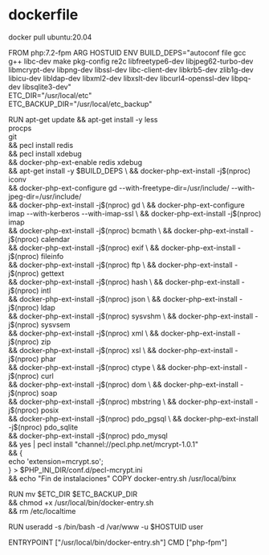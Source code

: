 # dockerfile

docker pull ubuntu:20.04

FROM php:7.2-fpm
ARG HOSTUID
ENV BUILD_DEPS="autoconf file gcc g++ libc-dev make pkg-config re2c libfreetype6-dev libjpeg62-turbo-dev libmcrypt-dev libpng-dev libssl-dev libc-client-dev libkrb5-dev zlib1g-dev libicu-dev libldap-dev libxml2-dev libxslt-dev libcurl4-openssl-dev libpq-dev libsqlite3-dev" \
    ETC_DIR="/usr/local/etc" \
    ETC_BACKUP_DIR="/usr/local/etc_backup"

RUN apt-get update && apt-get install -y less \
    procps \
    git \
    && pecl install redis \
    && pecl install xdebug \
    && docker-php-ext-enable redis xdebug \
    && apt-get install -y $BUILD_DEPS \
    && docker-php-ext-install -j$(nproc) iconv \
    && docker-php-ext-configure gd --with-freetype-dir=/usr/include/ --with-jpeg-dir=/usr/include/ \
    && docker-php-ext-install -j$(nproc) gd \
    && docker-php-ext-configure imap --with-kerberos --with-imap-ssl \
    && docker-php-ext-install -j$(nproc) imap \
    && docker-php-ext-install -j$(nproc) bcmath \
    && docker-php-ext-install -j$(nproc) calendar \
    && docker-php-ext-install -j$(nproc) exif \
    && docker-php-ext-install -j$(nproc) fileinfo \
    && docker-php-ext-install -j$(nproc) ftp \
    && docker-php-ext-install -j$(nproc) gettext \
    && docker-php-ext-install -j$(nproc) hash \
    && docker-php-ext-install -j$(nproc) intl \
    && docker-php-ext-install -j$(nproc) json \
    && docker-php-ext-install -j$(nproc) ldap \
    && docker-php-ext-install -j$(nproc) sysvshm \
    && docker-php-ext-install -j$(nproc) sysvsem \
    && docker-php-ext-install -j$(nproc) xml \
    && docker-php-ext-install -j$(nproc) zip \
    && docker-php-ext-install -j$(nproc) xsl \
    && docker-php-ext-install -j$(nproc) phar \
    && docker-php-ext-install -j$(nproc) ctype \
    && docker-php-ext-install -j$(nproc) curl \
    && docker-php-ext-install -j$(nproc) dom \
    && docker-php-ext-install -j$(nproc) soap \
    && docker-php-ext-install -j$(nproc) mbstring \
    && docker-php-ext-install -j$(nproc) posix \
    && docker-php-ext-install -j$(nproc) pdo_pgsql \
    && docker-php-ext-install -j$(nproc) pdo_sqlite \
    && docker-php-ext-install -j$(nproc) pdo_mysql \
    && yes | pecl install "channel://pecl.php.net/mcrypt-1.0.1" \
    && { \
    echo 'extension=mcrypt.so'; \
    } > $PHP_INI_DIR/conf.d/pecl-mcrypt.ini \
    && echo "Fin de instalaciones"
COPY docker-entry.sh /usr/local/binx

RUN mv $ETC_DIR $ETC_BACKUP_DIR \
    && chmod +x /usr/local/bin/docker-entry.sh \
    && rm /etc/localtime

RUN useradd -s /bin/bash -d /var/www -u $HOSTUID user

ENTRYPOINT ["/usr/local/bin/docker-entry.sh"]
CMD ["php-fpm"]